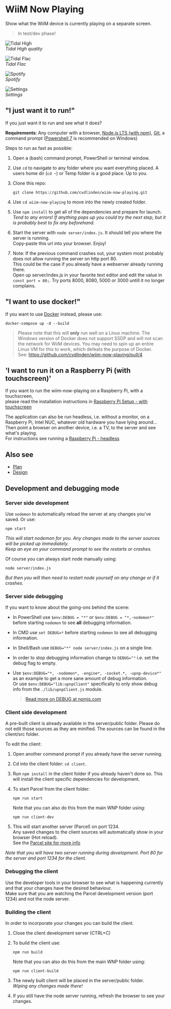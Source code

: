 # WiiM Now Playing

Show what the WiiM device is currently playing on a separate screen.

> In test/dev phase!

![Tidal High](./assets/Screenshot%202024-02-12%20022212.png)  
*Tidal High quality*

![Tidal Flac](./assets/Screenshot%202024-02-12%20023330.png)  
*Tidal Flac*

![Spotify](./assets/Screenshot%202024-02-12%20021656.png)  
*Spotify*

![Settings](./assets/Screenshot%202024-02-12%20021621.png)  
*Settings*

## "I just want it to run!"

If you just want it to run and see what it does?

**Requirements**: Any computer with a browser, [Node.js LTS (with npm)](https://nodejs.org/en), [Git](https://git-scm.com/), a command prompt ([Powershell 7](https://learn.microsoft.com/en-us/powershell/scripting/install/installing-powershell-on-windows) is recommended on Windows)

Steps to run as fast as possible:

1. Open a (bash) command prompt, PowerShell or terminal window.
2. Use ``cd`` to navigate to any folder where you want everything placed. A users home dir (``cd ~``) or Temp folder is a good place. Up to you.
3. Clone this repo:

   ```shell
   git clone https://github.com/cvdlinden/wiim-now-playing.git
   ```

4. Use ``cd wiim-now-playing`` to move into the newly created folder.
5. Use ``npm install`` to get all of the dependencies and prepare for launch.  
   *Tend to any errors! If anything pops up you could try the next step, but it is probably best to fix any beforehand.*
6. Start the server with ``node server/index.js``. It should tell you where the server is running.  
  Copy-paste this url into your browser. Enjoy!  
7. Note: If the previous command crashes out, your system most probably does not allow running the server on http port 80.  
   This could be the case if you already have a webserver already running there.  
   Open up server/index.js in your favorite text editor and edit the value in ``const port = 80;``. Try ports 8000, 8080, 5000 or 3000 untill it no longer complains.

## "I want to use docker!"

If you want to use [Docker](https://www.docker.com/) instead, please use:

`docker-compose up -d --build`

> Please note that this will **only** run well on a Linux machine. The Windows version of Docker does not support SSDP and will not scan the network for WiiM devices. You may need to spin up an entire Linux VM for this to work, which defeats the purpose of Docker.  
See: <https://github.com/cvdlinden/wiim-now-playing/pull/4>

## 'I want to run it on a Raspberry Pi (with touchscreen)'

If you want to run the wiim-now-playing on a Raspberry Pi, with a touchscreen,  
please read the installation instructions in [Raspberry Pi Setup - with touchscreen](docs/RPi-Setup.md)

The application can also be run headless, i.e. without a monitor, on a Raspberry Pi, Intel NUC, whatever old hardware you have lying around... Then point a browser on another device, i.e. a TV, to the server and see what's playing.  
For instructions see running a [Raspberry Pi - headless](docs/RPi-Headless.md)

## Also see

- [Plan](docs/Plan.md)
- [Design](docs/Design.md)

## Development and debugging mode

### Server side development

Use ``nodemon`` to automatically reload the server at any changes you've saved. Or use:

```shell
npm start
```

*This will start nodemon for you. Any changes made to the server sources will be picked up immediately.  
Keep an eye on your command prompt to see the restarts or crashes.*

Of course you can always start node manually using:

```shell
node server/index.js
```

*But then you will then need to restart node yourself on any change or if it crashes.*

### Server side debugging

If you want to know about the going-ons behind the scene:

- In PowerShell use ``$env:DEBUG = "*"`` or ``$env:DEBUG = "*,-nodemon*"`` before starting ``nodemon`` to see **all** debugging information.
- In CMD use ``set DEBUG=*`` before starting ``nodemon`` to see all debugging information.
- In Shell/Bash use ``DEBUG="*" node server/index.js`` on a single line.
- In order to stop debugging information change to ``DEBUG=""`` i.e. set the debug flag to empty.
- Use ``$env:DEBUG="*, -nodemon*, -engine*, -socket.*, -upnp-device*"`` as an example to get a more sane amount of debug information.  
  Or use ``$env:DEBUG="lib:upnpClient"`` specifically to only show debug info from the ``./lib/upnpClient.js`` module.

  > [Read more on DEBUG at npmjs.com](https://www.npmjs.com/package/debug#windows-command-prompt-notes)

### Client side development

A pre-built client is already available in the server/public folder. Please do not edit those sources as they are minified. The sources can be found in the client/src folder.

To edit the client:

1. Open another command prompt if you already have the server running.
2. Cd into the client folder: ``cd client``.
3. Run ``npm install`` in the client folder if you already haven't done so. This will install the client specific dependencies for development.
4. To start Parcel from the client folder:

   ```shell
   npm run start
   ```

   Note that you can also do this from the main WNP folder using:

   ```shell
   npm run client-dev
   ```

5. This will start another server (Parcel) on port 1234.  
   Any saved changes to the client sources will automatically show in your browser (Hot reload).  
   See the [Parcel site for more info](https://parceljs.org/)

*Note that you will have two server running during development. Port 80 for the server and port 1234 for the client.*

### Debugging the client

Use the developer tools in your browser to see what is happening currently and that your changes have the desired behaviour.  
Make sure that you are watching the Parcel development version (port 1234) and not the node server.

### Building the client

In order to incorporate your changes you can build the client.

1. Close the client development server (CTRL+C)
2. To build the client use:

   ```shell
   npm run build
   ```

   Note that you can also do this from the main WNP folder using:

   ```shell
   npm run client-build
   ```

3. The newly built client will be placed in the server/public folder.  
   *Wiping any changes made there!*
4. If you still have the node server running, refresh the browser to see your changes.
